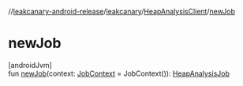 //[leakcanary-android-release](../../../index.md)/[leakcanary](../index.md)/[HeapAnalysisClient](index.md)/[newJob](new-job.md)

# newJob

[androidJvm]\
fun [newJob](new-job.md)(context: [JobContext](../-job-context/index.md) = JobContext()): [HeapAnalysisJob](../-heap-analysis-job/index.md)
